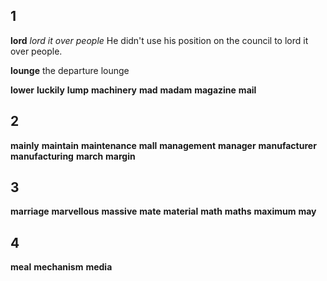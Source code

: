 ## 1
**lord** 
*lord it over people*
He didn't use his position on the council to lord it over people.

**lounge** 
the departure lounge

**lower** 
**luckily** 
**lump** 
**machinery** 
**mad**
**madam** 
**magazine** 
**mail** 

## 2
**mainly** 
**maintain** 
**maintenance** 
**mall** 
**management** 
**manager** 
**manufacturer** 
**manufacturing** 
**march** 
**margin** 

## 3
**marriage** 
**marvellous** 
**massive** 
**mate** 
**material** 
**math** 
**maths** 
**maximum** 
**may** 

## 4
**meal** 
**mechanism** 
**media** 